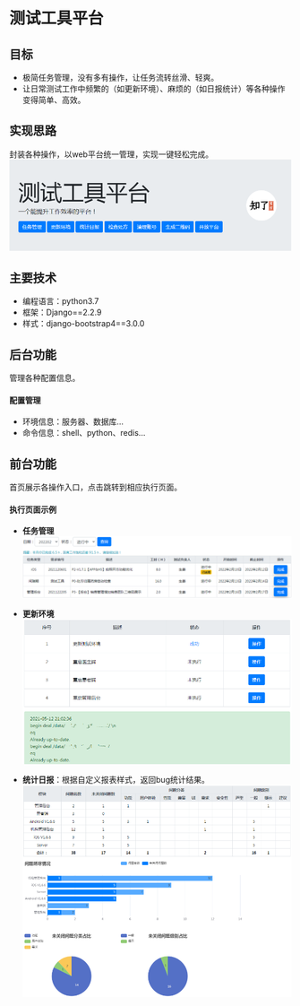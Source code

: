 # 测试工具平台
## 目标
- 极简任务管理，没有多有操作，让任务流转丝滑、轻爽。
- 让日常测试工作中频繁的（如更新环境）、麻烦的（如日报统计）等各种操作变得简单、高效。

## 实现思路
封装各种操作，以web平台统一管理，实现一键轻松完成。
![首页](https://github.com/asillyrabbit/temp/blob/main/%E9%A6%96%E9%A1%B5.PNG?raw=true)

## 主要技术
- 编程语言：python3.7
- 框架：Django==2.2.9
- 样式：django-bootstrap4==3.0.0

## 后台功能
管理各种配置信息。
#### 配置管理
- 环境信息：服务器、数据库...
- 命令信息：shell、python、redis...

## 前台功能
首页展示各操作入口，点击跳转到相应执行页面。

#### 执行页面示例
- __任务管理__
![任务管理](https://github.com/asillyrabbit/temp/blob/main/%E4%BB%BB%E5%8A%A1%E7%AE%A1%E7%90%86-%E8%BF%9B%E8%A1%8C%E4%B8%AD.PNG?raw=true)

- __更新环境__
![更新环境](https://github.com/asillyrabbit/temp/blob/main/%E6%9B%B4%E6%96%B0%E7%8E%AF%E5%A2%83.PNG?raw=true)

- __统计日报__：根据自定义报表样式，返回bug统计结果。
![统计日报](https://github.com/asillyrabbit/temp/blob/main/%E6%97%A5%E6%8A%A5.PNG?raw=true)

